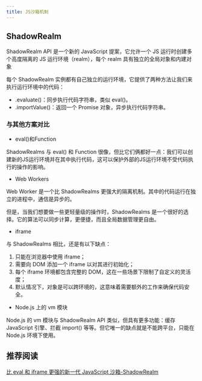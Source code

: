 ```yaml
---
title: JS沙箱机制
---
```


## ShadowRealm

ShadowRealm API 是一个新的 JavaScript 提案，它允许一个 JS 运行时创建多个高度隔离的 JS 运行环境（realm），每个 realm 具有独立的全局对象和内建对象

每个 ShadowRealm 实例都有自己独立的运行环境，它提供了两种方法让我们来执行运行环境中的代码：

- .evaluate()：同步执行代码字符串，类似 eval()。
- .importValue()：返回一个 Promise 对象，异步执行代码字符串。

### 与其他方案对比

- eval()和Function

ShadowRealms 与 eval() 和 Function 很像，但比它们俩都好一点：我们可以创建新的JS运行环境并在其中执行代码，这可以保护外部的JS运行环境不受代码执行的操作的影响。

- Web Workers

Web Worker 是一个比 ShadowRealms 更强大的隔离机制。其中的代码运行在独立的进程中，通信是异步的。

但是，当我们想要做一些更轻量级的操作时，ShadowRealms 是一个很好的选择。它的算法可以同步计算，更便捷，而且全局数据管理更自由。

- iframe

与 ShadowRealms 相比，还是有以下缺点：

1. 只能在浏览器中使用 iframe；
2. 需要向 DOM 添加一个 iframe 以对其进行初始化；
3. 每个 iframe 环境都包含完整的 DOM，这在一些场景下限制了自定义的灵活度；
4. 默认情况下，对象是可以跨环境的，这意味着需要额外的工作来确保代码安全。

- Node.js 上的 vm 模块

Node.js 的 vm 模块与 ShadowRealm API 类似，但具有更多功能：缓存 JavaScript 引擎、拦截 import() 等等。但它唯一的缺点就是不能跨平台，只能在 Node.js 环境下使用。



## 推荐阅读

[比 eval 和 iframe 更强的新一代 JavaScript 沙箱-ShadowRealm](https://mp.weixin.qq.com/s/wAI-L3we6uK0HvvPtOcIjg)

